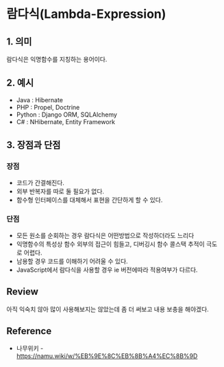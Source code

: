 # 람다식(Lambda-Expression)

## 1. 의미
람다식은 익명함수를 지칭하는 용어이다.

## 2. 예시
* Java : Hibernate
* PHP : Propel, Doctrine
* Python : Django ORM, SQLAlchemy
* C# : NHibernate, Entity Framework

## 3. 장점과 단점

### 장점
* 코드가 간결해진다.
* 외부 반복자를 따로 둘 필요가 없다.
* 함수형 인터페이스를 대체해서 표현을 간단하게 할 수 있다.

### 단점
* 모든 원소를 순회하는 경우 람다식은 어떤방법으로 작성하더라도 느리다
* 익명함수의 특성상 함수 외부의 접근이 힘들고, 디버깅시 함수 콜스택 추적이 극도로 어렵다.
* 남용할 경우 코드를 이해하기 어려울 수 있다.
* JavaScript에서 람다식을 사용할 경우 ie 버전에따라 적용여부가 다르다.
## Review
아직 익숙치 않아 많이 사용해보지는 않았는데 좀 더 써보고 내용 보충을 해야겠다.

## Reference
* 나무위키 - https://namu.wiki/w/%EB%9E%8C%EB%8B%A4%EC%8B%9D
